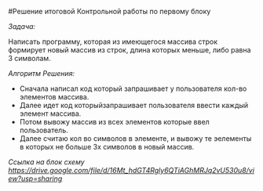 #Решение итоговой Контрольной работы по первому блоку


*Задача:*


Написать программу, которая из имеющегося массива строк формирует новый массив из строк, длина которых меньше,
либо равна 3 символам. 


*Алгоритм Решения:*


- Сначала написал код который запрашивает у пользователя кол-во элементов массива.
- Далее идет код которыйзапрашивает пользователя ввести каждый элемент массива.
- Потом вывожу массив из всех элементов которые ввел пользователь.
- Далее считаю кол во символов в элементе, и вывожу те эелементы в которых не больше 3х символов в новый массив.



*Ссылка на блок схему https://drive.google.com/file/d/16Mt_hdGT4Rgly6QTiAGhMRJq2vU530u8/view?usp=sharing*
